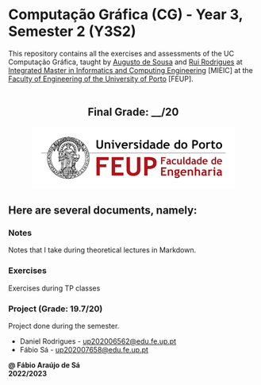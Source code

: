 # Computação Gráfica (CG) - Year 3, Semester 2 (Y3S2)

This repository contains all the exercises and assessments of the UC Computação Gráfica, taught by [Augusto de Sousa](https://sigarra.up.pt/feup/pt/func_geral.FormView?p_codigo=209500) and [Rui Rodrigues](https://sigarra.up.pt/feup/pt/func_geral.FormView?p_codigo=466668) at [Integrated Master in Informatics and Computing Engineering](https://sigarra.up.pt/feup/pt/cur_geral.cur_view?pv_curso_id=742) [MIEIC] at the [Faculty of Engineering of the University of Porto](https://sigarra.up.pt/feup/pt/web_page.Inicial) [FEUP]. <br> <br>

<h2 align = "center" >Final Grade: __/20</h2>
<p align = "center" >
  <img 
       title = "FEUP logo"
       src = "Images//FEUP_Logo.png" 
       alt = "FEUP Logo" 
       />
</p>

## Here are several documents, namely:

### Notes
Notes that I take during theoretical lectures in Markdown. <br>

### Exercises
Exercises during TP classes <br>

### Project (Grade: 19.7/20)
Project done during the semester.

- Daniel Rodrigues - up202006562@edu.fe.up.pt
- Fábio Sá - up202007658@edu.fe.up.pt

**@ Fábio Araújo de Sá** <br>
**2022/2023**